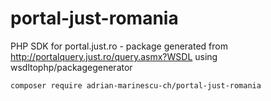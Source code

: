 # portal-just-romania
PHP SDK for portal.just.ro - package generated from http://portalquery.just.ro/query.asmx?WSDL using wsdltophp/packagegenerator


```sh
composer require adrian-marinescu-ch/portal-just-romania
```
